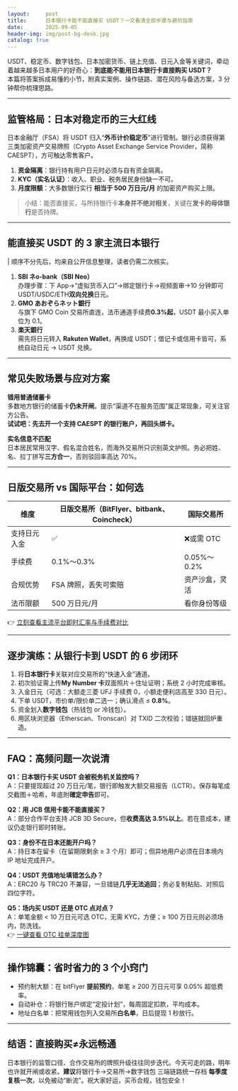 ```yaml
---
layout:     post
title:      日本银行卡能不能直接买 USDT？一文看清全部步骤与避坑指南
date:       2025-09-05
header-img: img/post-bg-desk.jpg
catalog: true
---
```


USDT、稳定币、数字钱包、日本加密货币、链上充值、日元入金等关键词，牵动着越来越多日本用户的好奇心：**到底能不能用日本银行卡直接购买 USDT？**  
本篇将答案拆成易懂的小节，附真实案例、操作链路、潜在风险与备选方案，3 分钟帮你梳理思路。

---

## 监管格局：日本对稳定币的三大红线

日本金融厅（FSA）将 USDT 归入“**外币计价稳定币**”进行管制。银行必须获得第三类加密资产交易牌照（Crypto Asset Exchange Service Provider，简称 CAESPT），方可触达零售客户。  
1. **资金隔离**：银行持有用户日元时必须与自有资金隔离。  
2. **KYC（实名认证）**：收入、职业、税务居民身份缺一不可。  
3. **月度限额**：大多数银行实行 **相当于 500 万日元/月** 的加密资产购买上限。  

> 小结：能否直接买，与所持银行卡**本身并不绝对相关**，关键在**发卡的母体银行**是否持牌。

---

## 能直接买 USDT 的 3 家主流日本银行

| 顺序不分先后，均来自公开信息整理，读者仍需二次核实。

1. **SBI ネo-bank（SBI Neo）**  
   办理步骤：下 App→“虚拟货币入口”→绑定银行卡→视频面审→10 分钟即可USDT/USDC/ETH**双向兑换**日元。  
2. **GMO あおぞらネット銀行**  
   与旗下 GMO Coin 交易所直连，法币通道手续费**0.3%起**，USDT 最小买入单位为 0.1。  
3. **楽天銀行**  
   需先将日元转入 **Rakuten Wallet**，再换成 USDT；借记卡或信用卡皆可，系统自动日元 → USDT 兑换。  

---

## 常见失败场景与应对方案

**错用普通储蓄卡**  
多数地方银行的储蓄卡**仍未开闸**。提示“渠道不在服务范围”属正常现象，可关注官方公告。  
**试试吧：先去开一个支持 CAESPT 的银行账户，再回头绑卡。**

**实名信息不匹配**  
日本居民常用汉字、假名混合姓名，而海外交易所只识别英文护照。务必把姓、名、拉丁拼写**三方合一**，否则驳回率高达 70%。

---

## 日版交易所 vs 国际平台：如何选

| 维度 | 日版交易所（BitFlyer、bitbank、Coincheck） | 国际交易所 |
|---|---|---|
| 支持日元入金 | ✅ | ❌或需 OTC |
| 手续费 | 0.1%～0.3% | 0.05%～0.2% |
| 合规优势 | FSA 牌照，丢失可索赔 | 资产沙盒，灵活 |
| 法币限额 | 500 万日元/月 | 看你身份等级 |

👉 [立刻查看主流平台即时汇率与手续费对比](https://okxdog.com/)

---

## 逐步演练：从银行卡到 USDT 的 6 步闭环

1. 将**日本银行卡**关联对应交易所的“快速入金”通道。  
2. 初次验证需上传**My Number 卡**双面照片＋住址证明；系统 2 小时完成审核。  
3. 入金日元（可选：大额走三菱 UFJ 手续费 0，小额走便利店高至 330 日元）。  
4. 下单 USDT，市价单/限价单二选一；确认滑点 ≤ **0.8%**。  
5. 资金划入**数字钱包**（热钱包 or 冷钱包）。  
6. 用区块浏览器（Etherscan、Tronscan）对 TXID 二次校验；错链就回炉重造。

---

## FAQ：高频问题一次说清

**Q1：日本银行卡买 USDT 会被税务机关监控吗？**  
A：只要提现超过 20 万日元/笔，银行即触发大额交易报告（LCTR）。保存每笔成交截图＋哈希，年底附**確定申告**即可。

**Q2：用 JCB 信用卡能不能直接买？**  
A：部分合作平台支持 JCB 3D Secure，但**收费高达 3.5%以上**。若在意成本，建议仍走银行即时转账。

**Q3：身份不在日本还能开户吗？**  
A：持日本在留卡（在留期限剩余 ≥ 3 个月）即可；但异地用户必须在日本境内 IP 地址完成开户。

**Q4：USDT 充值地址填错怎么办？**  
A：ERC20 与 TRC20 不兼容，一旦错链**几乎无法追回**；务必复制粘贴、对照后四位字符。

**Q5：场内买 USDT 还是 OTC 点对点？**  
A：单笔金额 < 10 万日元可选 OTC，无需 KYC，方便；≥ 100 万日元则必须场内，防洗钱。  
👉 [一键查看 OTC 挂单深度图](https://okxdog.com/)

---

## 操作锦囊：省时省力的 3 个小窍门

- 预约制大额：在 bitFlyer **提前预约**，单笔 ≥ 200 万日元可享 0.05% 超低费率。  
- 自动补仓：将银行账户绑定“定投计划”，每周固定扣款，平均成本。  
- 地址白名单：把常用钱包列入交易所**白名单**，日后提现 1 秒放行。

---

## 结语：直接购买≠永远畅通

日本银行的监管口径、合作交易所的牌照升级往往同步迭代。今天可走的路，明年也许就开闸或收紧。**建议**将银行卡→交易所→数字钱包 三端链路统一存档 **每季度复核一次**，以免被动“断流”。祝大家好运，买币合规，钱包安全！
